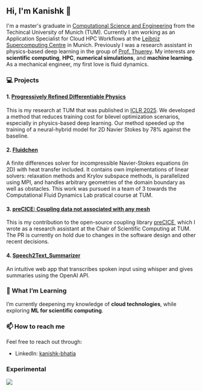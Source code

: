 ## Hi, I'm Kanishk 👋

I'm a master's graduate in [Computational Science and Engineering](https://www.cit.tum.de/cit/studium/studiengaenge/master-computational-science-engineering/) from the Techincal University of Munich (TUM). Currently I am working as an Application Specialist for Cloud HPC Workflows at the [Leibniz Supercomputing Centre](https://www.lrz.de/en/) in Munich. Previously I was a research assistant in physics-based deep learning in the group of [Prof. Thuerey](https://ge.in.tum.de/). My interests are **scientific computing**, **HPC**, **numerical simulations**, and **machine learning**. As a mechanical engineer, my first love is fluid dynamics. 

### 💻 Projects

#### 1. [Progressively Refined Differentiable Physics](https://kanishkbh.github.io/prdp-paper/)

This is my research at TUM that was published in [ICLR 2025](https://iclr.cc/virtual/2025/poster/30710). We developed a method that reduces training cost for bilevel optimization scenarios, especially in physics-based deep learning. Our method speeded up the training of a neural-hybrid model for 2D Navier Stokes by 78% against the baseline.

#### 2. [Fluidchen](https://github.com/kanishkbh/fluidchen_2021_group_h)

A finite differences solver for incompressible Navier-Stokes equations (in 2D) with heat transfer included. It contains own implementations of linear solvers: relaxation methods and Krylov subspace methods, is parallelized using MPI, and handles arbitrary geometries of the domain boundary as well as obstacles. This work was pursued in a team of 3 towards the Computational Fluid Dynamics Lab pratical course at TUM.

#### 3. [preCICE: Coupling data not associated with any mesh](https://github.com/precice/precice/pull/1549)

This is my contribution to the open-source coupling library [preCICE](https://precice.org/), which I wrote as a research assistant at the Chair of Scientific Computing at TUM. The PR is currently on hold due to changes in the software design and other recent decisions.


#### 4. [Speech2Text_Summarizer](https://github.com/kanishkbh/speech2text_summarization)
An intuitive web app that transcribes spoken input using whisper and gives summaries using the OpenAI API.


### 🌱 What I’m Learning

I’m currently deepening my knowledge of **cloud technologies**, while exploring **ML for scientific computing**.

### 📫 How to reach me
Feel free to reach out through:
- LinkedIn: [kanishk-bhatia](https://www.linkedin.com/in/kanishk-bhatia/)

<!--
**kanishkbh/kanishkbh** is a ✨ _special_ ✨ repository because its `README.md` (this file) appears on your GitHub profile.

Here are some ideas to get you started:

- 🔭 I’m currently working on ...
- 🌱 I’m currently learning ...
- 👯 I’m looking to collaborate on ...
- 🤔 I’m looking for help with ...
- 💬 Ask me about ...
- 📫 How to reach me: ...
- 😄 Pronouns: ...
- ⚡ Fun fact: ...
-->

### Experimental 
![](https://komarev.com/ghpvc/?username=kanishkbh)
